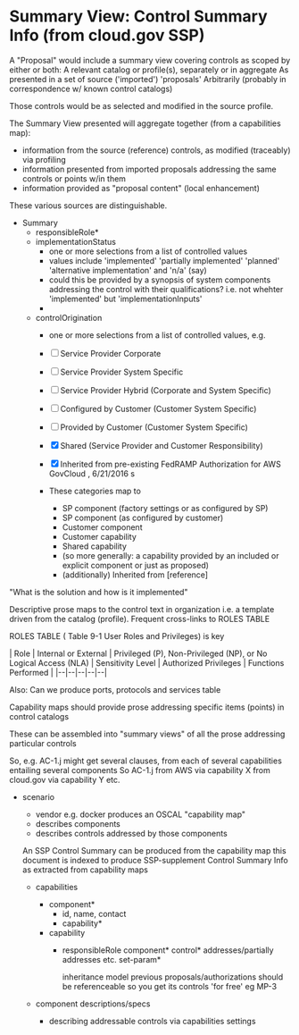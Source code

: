 # Summary View: Control Summary Info (from cloud.gov SSP)

A "Proposal" would include a summary view covering controls as scoped by either or both:
  A relevant catalog or profile(s), separately or in aggregate
  As presented in a set of source ('imported') 'proposals'
  Arbitrarily (probably in correspondence w/ known control catalogs)
   
Those controls would be as selected and modified in the source profile.

The Summary View presented will aggregate together (from a capabilities map):

* information from the source (reference) controls, as modified (traceably) via profiling
* information presented from imported proposals addressing the same controls or points w/in them
* information provided as "proposal content" (local enhancement)

These various sources are distinguishable.


 

- Summary
  - responsibleRole*
  - implementationStatus
    -   one or more selections from a list of controlled values
    -   values include 'implemented' 'partially implemented' 'planned' 'alternative implementation' and 'n/a' (say)
    - could this be provided by a synopsis of system components addressing the control with their qualifications? i.e. not whehter 'implemented' but 'implementationInputs'
    - 
  - controlOrigination
    -   one or more selections from a list of controlled values, e.g.
      -  ☐ Service Provider Corporate
       - ☐ Service Provider System Specific
       - ☐ Service Provider Hybrid (Corporate and System Specific)
       - ☐ Configured by Customer (Customer System Specific)
       - ☐ Provided by Customer (Customer System Specific)
       - ☒ Shared (Service Provider and Customer Responsibility)
       - ☒ Inherited from pre-existing FedRAMP Authorization for AWS GovCloud , 6/21/2016 s

       
    - These categories map to
      - SP component (factory settings or as configured by SP)
      - SP component (as configured by customer)
      - Customer component
      - Customer capability
      - Shared capability
      - (so more generally: a capability provided by an included or explicit component or just as proposed)
      - (additionally) Inherited from [reference]

"What is the solution and how is it implemented"

Descriptive prose maps to the control text in organization
i.e. a template driven from the catalog (profile). Frequent cross-links to ROLES TABLE

ROLES TABLE ( Table 9-1 User Roles and Privileges) is key

| Role | Internal or External | Privileged (P), Non-Privileged (NP), or No Logical Access (NLA) | Sensitivity Level | Authorized Privileges | Functions Performed |
|--|--|--|--|--|


Also: Can we produce ports, protocols and services table


Capability maps should provide prose addressing specific items (points) in control catalogs

These can be assembled into "summary views" of all the prose addressing particular controls

So, e.g.
AC-1.j might get several clauses, from each of several capabilities entailing several components
  So AC-1.j from AWS via capability X
            from cloud.gov via capability Y etc.

- scenario
  - vendor e.g. docker produces an OSCAL "capability map"
  -   describes components
  -   describes controls addressed by those components
  
  
  
  An SSP Control Summary can be produced from the capability map
  this document is indexed to produce SSP-supplement
    Control Summary Info as extracted from capability maps
    
    
    - capabilities
      - component*
        - id, name, contact
        - capability*
      - capability
        - responsibleRole
          component*
          control*
            addresses/partially addresses etc.
          set-param*
          
          inheritance model
            previous proposals/authorizations should be referenceable
            so you get its controls 'for free' eg MP-3
            
          
  - component descriptions/specs
    - describing addressable controls via capabilities 
      settings